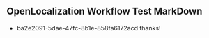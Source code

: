 ## OpenLocalization Workflow Test MarkDown
* ba2e2091-5dae-47fc-8b1e-858fa6172acd thanks!

<!--HONumber=Jul16_HO5-->


